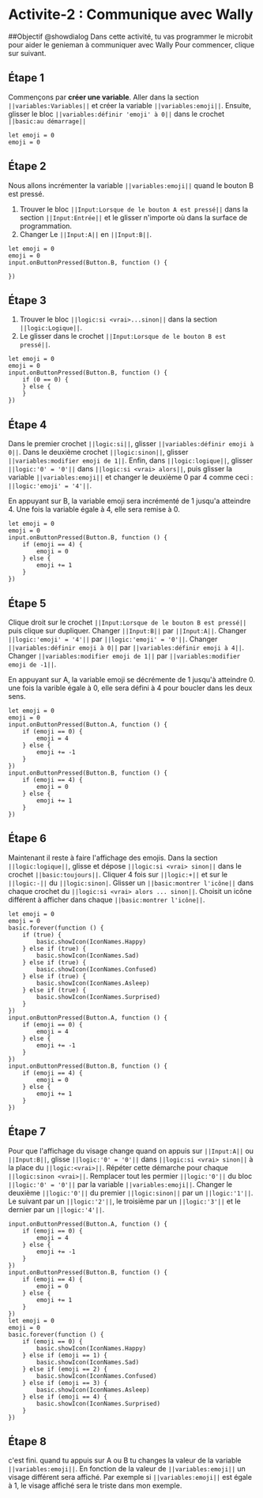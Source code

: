 # Activite-2 : Communique avec Wally 
##Objectif @showdialog
Dans cette activité, tu vas programmer le microbit pour aider le genieman à communiquer avec Wally
Pour commencer, clique sur suivant.
## Étape 1
Commençons par **créer une variable**.
Aller dans la section ``||variables:Variables||`` et créer la variable ``||variables:emoji||``.
Ensuite, glisser le bloc ``||variables:définir 'emoji' à 0||`` dans le crochet ``||basic:au démarrage||``

```blocks
let emoji = 0
emoji = 0
```

## Étape 2
Nous allons incrémenter la variable ``||variables:emoji||`` quand le bouton B est pressé.
1. Trouver le bloc ``||Input:Lorsque de le bouton A est pressé||`` dans la section ``||Input:Entrée||`` et le glisser n'importe où dans la surface de programmation.
2. Changer Le ``||Input:A||`` en ``||Input:B||``.


```blocks
let emoji = 0
emoji = 0
input.onButtonPressed(Button.B, function () {
  
})
```
## Étape 3
1. Trouver le bloc ``||logic:si <vrai>...sinon||`` dans la section ``||logic:Logique||``.
2. Le glisser dans le crochet ``||Input:Lorsque de le bouton B est pressé||``.

```blocks
let emoji = 0
emoji = 0
input.onButtonPressed(Button.B, function () {
    if (0 == 0) {
    } else {
    }
})
```

## Étape 4
Dans le premier crochet ``||logic:si||``, glisser ``||variables:définir emoji à 0||``.
Dans le deuxième crochet ``||logic:sinon||``, glisser ``||variables:modifier emoji de 1||``.
Enfin, dans ``||logic:logique||``, glisser ``||logic:'0' = '0'||`` dans ``||logic:si <vrai> alors||``,
puis glisser la variable ``||variables:emoji||`` et changer le deuxième 0 par 4 comme ceci : ``||logic:'emoji' = '4'||``.

En appuyant sur B, la variable emoji sera incrémenté de 1 jusqu'a atteindre 4. Une fois la variable égale à 4, elle sera remise à 0.

```blocks
let emoji = 0
emoji = 0
input.onButtonPressed(Button.B, function () {
    if (emoji == 4) {
        emoji = 0
    } else {
        emoji += 1
    }
})
```

## Étape 5
Clique droit sur le crochet ``||Input:Lorsque de le bouton B est pressé||`` puis clique sur dupliquer.
Changer ``||Input:B||`` par ``||Input:A||``.
Changer ``||logic:'emoji' = '4'||`` par ``||logic:'emoji' = '0'||``.
Changer ``||variables:définir emoji à 0||`` par ``||variables:définir emoji à 4||``.
Changer ``||variables:modifier emoji de 1||`` par ``||variables:modifier emoji de -1||``.

En appuyant sur A, la variable emoji se décrémente de 1 jusqu'à atteindre 0. une fois la varible égale à 0, elle sera défini à 4 pour boucler dans les deux sens. 

```blocks
let emoji = 0
emoji = 0
input.onButtonPressed(Button.A, function () {
    if (emoji == 0) {
        emoji = 4
    } else {
        emoji += -1
    }
})
input.onButtonPressed(Button.B, function () {
    if (emoji == 4) {
        emoji = 0
    } else {
        emoji += 1
    }
})
```

## Étape 6
Maintenant il reste à faire l'affichage des emojis. 
Dans la section ``||logic:logique||``, glisse et dépose  ``||logic:si <vrai> sinon||`` dans le crochet ``||basic:toujours||``.
Cliquer 4 fois sur ``||logic:+||`` et sur le ``||logic:-||`` du ``||logic:sinon|``.
Glisser un ``||basic:montrer l'icône||`` dans chaque crochet du ``||logic:si <vrai> alors ... sinon||``.
Choisit un icône différent à afficher dans chaque ``||basic:montrer l'icône||``.

```blocks
let emoji = 0
emoji = 0
basic.forever(function () {
    if (true) {
        basic.showIcon(IconNames.Happy)
    } else if (true) {
        basic.showIcon(IconNames.Sad)
    } else if (true) {
        basic.showIcon(IconNames.Confused)
    } else if (true) {
        basic.showIcon(IconNames.Asleep)
    } else if (true) {
        basic.showIcon(IconNames.Surprised)
    }
})
input.onButtonPressed(Button.A, function () {
    if (emoji == 0) {
        emoji = 4
    } else {
        emoji += -1
    }
})
input.onButtonPressed(Button.B, function () {
    if (emoji == 4) {
        emoji = 0
    } else {
        emoji += 1
    }
})
```

## Étape 7
Pour que l'affichage du visage change quand on appuis sur ``||Input:A||`` ou ``||Input:B||``,
glisse ``||logic:'0' = '0'||`` dans ``||logic:si <vrai> sinon||`` à la place du ``||logic:<vrai>||``.
Répéter cette démarche pour chaque ``||logic:sinon <vrai>||``.
Remplacer tout les permier ``||logic:'0'||`` du bloc ``||logic:'0' = '0'||`` par la variable ``||variables:emoji||``.
Changer le deuxième ``||logic:'0'||`` du premier ``||logic:sinon||`` par un ``||logic:'1'||``.
Le suivant par un ``||logic:'2'||``, le troisième par un ``||logic:'3'||`` et le dernier par un ``||logic:'4'||``.

```blocks
input.onButtonPressed(Button.A, function () {
    if (emoji == 0) {
        emoji = 4
    } else {
        emoji += -1
    }
})
input.onButtonPressed(Button.B, function () {
    if (emoji == 4) {
        emoji = 0
    } else {
        emoji += 1
    }
})
let emoji = 0
emoji = 0
basic.forever(function () {
    if (emoji == 0) {
        basic.showIcon(IconNames.Happy)
    } else if (emoji == 1) {
        basic.showIcon(IconNames.Sad)
    } else if (emoji == 2) {
        basic.showIcon(IconNames.Confused)
    } else if (emoji == 3) {
        basic.showIcon(IconNames.Asleep)
    } else if (emoji == 4) {
        basic.showIcon(IconNames.Surprised)
    }
})
```

## Étape 8
c'est fini. quand tu appuis sur A ou B tu changes la valeur de la variable ``||variables:emoji||``.
En fonction de la valeur de ``||variables:emoji||`` un visage différent sera affiché.
Par exemple si ``||variables:emoji||`` est égale à 1, le visage affiché sera le triste dans mon exemple. 


